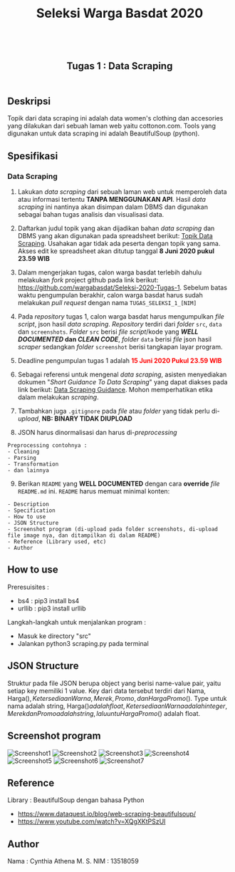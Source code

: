 <h1 align="center">
  <br>
  Seleksi Warga Basdat 2020
  <br>
  <br>
</h1>

<h2 align="center">
  <br>
  Tugas 1 : Data Scraping
  <br>
  <br>
</h2>

## Deskripsi
Topik dari data scraping ini adalah data women's clothing dan accesories yang dilakukan dari sebuah laman web yaitu cottonon.com. Tools yang digunakan untuk data scraping ini adalah BeautifulSoup (python).

## Spesifikasi

### Data Scraping

1. Lakukan _data scraping_ dari sebuah laman web untuk memperoleh data atau informasi tertentu __TANPA MENGGUNAKAN API__. Hasil _data scraping_ ini nantinya akan disimpan dalam DBMS dan digunakan sebagai bahan tugas analisis dan visualisasi data.

2. Daftarkan judul topik yang akan dijadikan bahan _data scraping_ dan DBMS yang akan digunakan pada spreadsheet berikut: [Topik Data Scraping](https://docs.google.com/spreadsheets/d/1TKpyye-ZuoW0npGzylXqvQng3zYm0EzfA9RHjfeFZBk/edit?usp=sharing). Usahakan agar tidak ada peserta dengan topik yang sama. Akses edit ke spreadsheet akan ditutup tanggal __8 Juni 2020 pukul 23.59 WIB__

3. Dalam mengerjakan tugas, calon warga basdat terlebih dahulu melakukan _fork_ project github pada link berikut: https://github.com/wargabasdat/Seleksi-2020-Tugas-1. Sebelum batas waktu pengumpulan berakhir, calon warga basdat harus sudah melakukan _pull request_ dengan nama ```TUGAS_SELEKSI_1_[NIM]```

4. Pada _repository_ tugas 1, calon warga basdat harus mengumpulkan _file script_, json hasil _data scraping_. _Repository_ terdiri dari _folder_ `src`, `data` dan `screenshots`. _Folder_ `src` berisi _file script_/kode yang __*WELL DOCUMENTED* dan *CLEAN CODE*__, _folder_ `data` berisi _file_ json hasil _scraper_ sedangkan _folder_ `screenshot` berisi tangkapan layar program.

5. Deadline pengumpulan tugas 1 adalah <span style="color:red">__15 Juni 2020 Pukul 23.59 WIB__</span>

6. Sebagai referensi untuk mengenal _data scraping_, asisten menyediakan dokumen "_Short Guidance To Data Scraping_" yang dapat diakses pada link berikut: [Data Scraping Guidance](http://bit.ly/DataScrapingGuidance). Mohon memperhatikan etika dalam melakukan _scraping_.

7. Tambahkan juga `.gitignore` pada _file_ atau _folder_ yang tidak perlu di-_upload_, __NB: BINARY TIDAK DIUPLOAD__

8. JSON harus dinormalisasi dan harus di-_preprocessing_
```
Preprocessing contohnya :
- Cleaning
- Parsing
- Transformation
- dan lainnya
```

9. Berikan `README` yang __WELL DOCUMENTED__ dengan cara __override__ _file_ `README.md` ini. `README` harus memuat minimal konten:
```
- Description
- Specification
- How to use
- JSON Structure
- Screenshot program (di-upload pada folder screenshots, di-upload file image nya, dan ditampilkan di dalam README)
- Reference (Library used, etc)
- Author
```

## How to use 
Preresuisites :
- bs4 : pip3 install bs4
- urllib : pip3 install urllib

Langkah-langkah untuk menjalankan program :
- Masuk ke directory "src"
- Jalankan python3 scraping.py pada terminal

## JSON Structure 
Struktur pada file JSON berupa object yang berisi name-value pair, yaitu setiap key memiliki 1 value. Key dari data tersebut terdiri dari Nama, Harga($), KetersediaanWarna, Merek, Promo, dan HargaPromo($). Type untuk nama adalah string, Harga($) adalah float, KetersediaanWarna adalah integer, Merek dan Promo adalah string, lalu untu HargaPromo($) adalah float.

## Screenshot program

![Screenshot1](/screenshots/Screenshot1.png)
![Screenshot2](/screenshots/Screenshot2.png)
![Screenshot3](/screenshots/Screenshot3.png)
![Screenshot4](/screenshots/Screenshot4.png)
![Screenshot5](/screenshots/Screenshot5.png)
![Screenshot6](/screenshots/Screenshot6.png)
![Screenshot7](/screenshots/Screenshot7.png)


## Reference
Library : BeautifulSoup dengan bahasa Python
- https://www.dataquest.io/blog/web-scraping-beautifulsoup/
- https://www.youtube.com/watch?v=XQgXKtPSzUI


## Author 
Nama  : Cynthia Athena M. S.
NIM   : 13518059